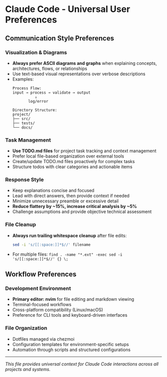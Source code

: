 # Claude Code - Universal User Preferences

## Communication Style Preferences

### Visualization & Diagrams
- **Always prefer ASCII diagrams and graphs** when explaining concepts, architectures, flows, or relationships
- Use text-based visual representations over verbose descriptions
- Examples:
  ```
  Process Flow:
  input → process → validate → output
            ↓
         log/error

  Directory Structure:
  project/
  ├── src/
  ├── tests/
  └── docs/
  ```

### Task Management
- **Use TODO.md files** for project task tracking and context management
- Prefer local file-based organization over external tools
- Create/update TODO.md files proactively for complex tasks
- Structure todos with clear categories and actionable items

### Response Style
- Keep explanations concise and focused
- Lead with direct answers, then provide context if needed
- Minimize unnecessary preamble or excessive detail
- **Reduce flattery by ~15%, increase critical analysis by ~5%**
- Challenge assumptions and provide objective technical assessment

### File Cleanup
- **Always run trailing whitespace cleanup** after file edits:
  ```bash
  sed -i 's/[[:space:]]*$//' filename
  ```
- For multiple files: `find . -name "*.ext" -exec sed -i 's/[[:space:]]*$//' {} \;`

## Workflow Preferences

### Development Environment
- **Primary editor: nvim** for file editing and markdown viewing
- Terminal-focused workflows
- Cross-platform compatibility (Linux/macOS)
- Preference for CLI tools and keyboard-driven interfaces

### File Organization
- Dotfiles managed via chezmoi
- Configuration templates for environment-specific setups
- Automation through scripts and structured configurations

---
*This file provides universal context for Claude Code interactions across all projects and systems.*